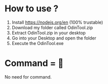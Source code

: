# How to use ?
1. Install https://nodejs.org/en (100% trustable)
2. Download my folder called OdinTool.zip
3. Extract OdinTool.zip in your desktop
4. Go into your Desktop and open the folder
5. Execute the OdinTool.exe
# Command = 🚫
No need for command.

